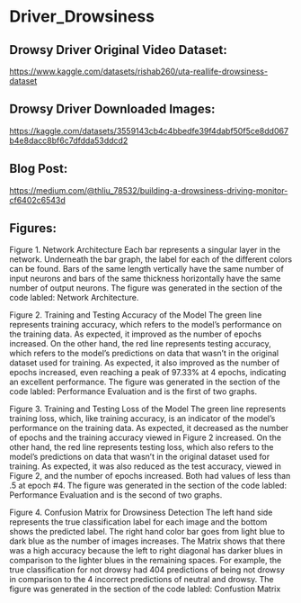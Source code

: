 # Driver_Drowsiness


## Drowsy Driver Original Video Dataset:
  https://www.kaggle.com/datasets/rishab260/uta-reallife-drowsiness-dataset

## Drowsy Driver Downloaded Images:
  https://kaggle.com/datasets/3559143cb4c4bbedfe39f4dabf50f5ce8dd067b4e8dacc8bf6c7dfdda53ddcd2

## Blog Post:
 https://medium.com/@thliu_78532/building-a-drowsiness-driving-monitor-cf6402c6543d


## Figures:

Figure 1. Network Architecture
Each bar represents a singular layer in the network. Underneath the bar graph, the label for each of the different colors can be found. Bars of the same length vertically have the same number of input neurons and bars of the same thickness horizontally have the same number of output neurons. The figure was generated in the section of the code labled: Network Architecture.

Figure 2. Training and Testing Accuracy of the Model
The green line represents training accuracy, which refers to the model’s performance on the training data. As expected, it improved as the number of epochs increased. On the other hand, the red line represents testing accuracy, which refers to the model’s predictions on data that wasn’t in the original dataset used for training. As expected, it also improved as the number of epochs increased, even reaching a peak of 97.33% at 4 epochs, indicating an excellent performance. The figure was generated in the section of the code labled: Performance Evaluation and is the first of two graphs.

Figure 3. Training and Testing Loss of the Model
The green line represents training loss, which, like training accuracy, is an indicator of the model’s performance on the training data. As expected, it decreased as the number of epochs and the training accuracy viewed in Figure 2 increased. On the other hand, the red line represents testing loss, which also refers to the model’s predictions on data that wasn’t in the original dataset used for training. As expected, it was also reduced as the test accuracy, viewed in Figure 2, and the number of epochs increased. Both had values of less than .5 at epoch #4. The figure was generated in the section of the code labled: Performance Evaluation and is the second of two graphs.

Figure 4. Confusion Matrix for Drowsiness Detection
The left hand side represents the true classification label for each image and the bottom shows the predicted label. The right hand color bar goes from light blue to dark blue as the number of images increases. The Matrix shows that there was a high accuracy because the left to right diagonal has darker blues in comparison to the lighter blues in the remaining spaces. For example, the true classification for not drowsy had 404 predictions of being not drowsy in comparison to the 4 incorrect predictions of neutral and drowsy. The figure was generated in the section of the code labled: Confustion Matrix




